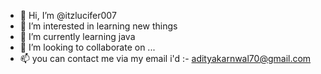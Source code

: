 - 👋 Hi, I’m @itzlucifer007
- 👀 I’m interested in learning new things
- 🌱 I’m currently learning java
- 💞️ I’m looking to collaborate on ...
- 📫 you can contact me via my email i'd :- adityakarnwal70@gmail.com

<!---
itzlucifer007/itzlucifer007 is a ✨ special ✨ repository because its `README.md` (this file) appears on your GitHub profile.
You can click the Preview link to take a look at your changes.
--->
